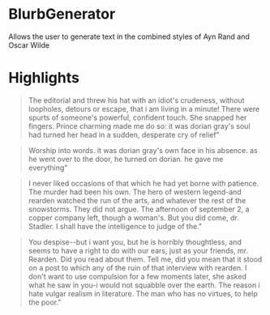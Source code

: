 # BlurbGenerator
Allows the user to generate text in the combined styles of Ayn Rand and Oscar Wilde

# Highlights

> The editorial and threw his hat with an idiot's crudeness, without loopholes, detours or escape, that i am living in a minute! There were spurts of someone's powerful, confident touch. She snapped her fingers. Prince charming made me do so: it was dorian gray's soul had turned her head in a sudden, desperate cry of relief"

> Worship into words. it was dorian gray's own face in his absence. as he went over to the door, he turned on dorian. he gave me everything"

> I never liked occasions of that which he had yet borne with patience. The murder had been his own. The hero of western legend-and rearden watched the run of the arts, and whatever the rest of the snowstorms. They did not argue. The afternoon of september 2, a copper company left, though a woman's. But you did come, dr. Stadler. I shall have the intelligence to judge of the."

> You despise--but i want you, but he is horribly thoughtless, and seems to have a right to do with our ears, just as your friends, mr. Rearden. Did you read about them. Tell me, did you mean that it stood on a post to which any of the ruin of that interview with rearden. I don't want to use compulsion for a few moments later, she asked what he saw in you-i would not squabble over the earth. The reason i hate vulgar realism in literature. The man who has no virtues, to help the poor."
